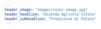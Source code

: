 ```yaml
---
header_image: "images/cover-image.jpg"
header_headline: "Azienda Agricola Vitale"
header_subheadline: "Produzione di Patate"
---
```

